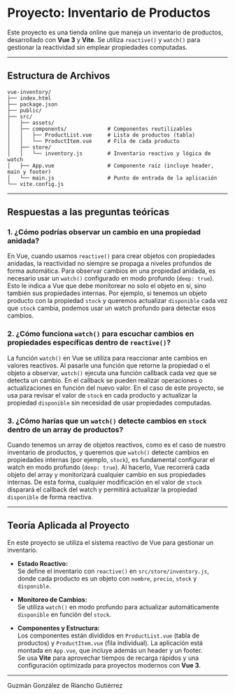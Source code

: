 # Proyecto: Inventario de Productos

Este proyecto es una tienda online que maneja un inventario de productos, desarrollado con **Vue 3** y **Vite**. Se utiliza `reactive()` y `watch()` para gestionar la reactividad sin emplear propiedades computadas.

---

## Estructura de Archivos

```
vue-inventory/
├── index.html
├── package.json
├── public/
├── src/
│   ├── assets/
│   ├── components/             # Componentes reutilizables
│   │   ├── ProductList.vue     # Lista de productos (tabla)
│   │   └── ProductItem.vue     # Fila de cada producto
│   ├── store/
│   │   └── inventory.js        # Inventario reactivo y lógica de watch
│   ├── App.vue                 # Componente raíz (incluye header, main y footer)
│   └── main.js                 # Punto de entrada de la aplicación
└── vite.config.js
```

---

## Respuestas a las preguntas teóricas

### 1. ¿Cómo podrías observar un cambio en una propiedad anidada?

En Vue, cuando usamos `reactive()` para crear objetos con propiedades anidadas, la reactividad no siempre se propaga a niveles profundos de forma automática. Para observar cambios en una propiedad anidada, es necesario usar un `watch()` configurado en modo profundo (`deep: true`). Esto le indica a Vue que debe monitorear no solo el objeto en sí, sino también sus propiedades internas. Por ejemplo, si tenemos un objeto producto con la propiedad `stock` y queremos actualizar `disponible` cada vez que `stock` cambia, podemos usar un watch profundo para detectar esos cambios.

### 2. ¿Cómo funciona `watch()` para escuchar cambios en propiedades específicas dentro de `reactive()`?

La función `watch()` en Vue se utiliza para reaccionar ante cambios en valores reactivos. Al pasarle una función que retorne la propiedad o el objeto a observar, `watch()` ejecuta una función callback cada vez que se detecta un cambio. En el callback se pueden realizar operaciones o actualizaciones en función del nuevo valor. En el caso de este proyecto, se usa para revisar el valor de `stock` en cada producto y actualizar la propiedad `disponible` sin necesidad de usar propiedades computadas.

### 3. ¿Cómo harías que un `watch()` detecte cambios en `stock` dentro de un array de productos?

Cuando tenemos un array de objetos reactivos, como es el caso de nuestro inventario de productos, y queremos que `watch()` detecte cambios en propiedades internas (por ejemplo, `stock`), es fundamental configurar el watch en modo profundo (`deep: true`). Al hacerlo, Vue recorrerá cada objeto del array y monitorizará cualquier cambio en sus propiedades internas. De esta forma, cualquier modificación en el valor de `stock` disparará el callback del watch y permitirá actualizar la propiedad `disponible` de forma reactiva.

---

## Teoría Aplicada al Proyecto

En este proyecto se utiliza el sistema reactivo de Vue para gestionar un inventario.

- **Estado Reactivo:**  
  Se define el inventario con `reactive()` en `src/store/inventory.js`, donde cada producto es un objeto con `nombre`, `precio`, `stock` y `disponible`.

- **Monitoreo de Cambios:**  
  Se utiliza `watch()` en modo profundo para actualizar automáticamente `disponible` en función del `stock`.

- **Componentes y Estructura:**  
  Los componentes están divididos en `ProductList.vue` (tabla de productos) y `ProductItem.vue` (fila individual). La aplicación está montada en `App.vue`, que incluye además un header y un footer.  
  Se usa **Vite** para aprovechar tiempos de recarga rápidos y una configuración optimizada para proyectos modernos con **Vue 3**.

---

Guzmán González de Riancho Gutiérrez
